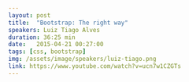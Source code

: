 ```yaml
---
layout: post
title:  "Bootstrap: The right way"
speakers: Luiz Tiago Alves
duration: 36:25 min
date:   2015-04-21 00:27:00
tags: [css, bootstrap]
img: /assets/image/speakers/luiz-tiago.png
link: https://www.youtube.com/watch?v=ucn7w1CZGTs
---
```

